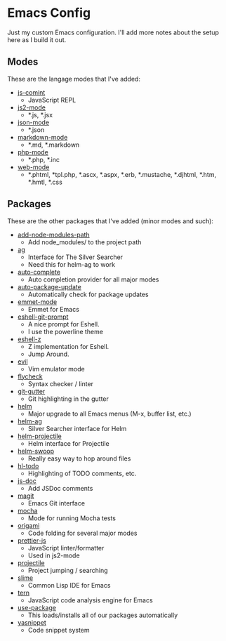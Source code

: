 # Emacs Config

Just my custom Emacs configuration. I'll add more notes about the setup here as I build it out.

## Modes

These are the langage modes that I've added:

- [js-comint](https://github.com/redguardtoo/js-comint)
  - JavaScript REPL
- [js2-mode](https://github.com/mooz/js2-mode)
  - *.js, *.jsx
- [json-mode](https://github.com/joshwnj/json-mode)
  - *.json
- [markdown-mode](https://jblevins.org/projects/markdown-mode/)
  - *.md, *.markdown
- [php-mode](https://github.com/ejmr/php-mode)
  - *.php, *.inc
- [web-mode](http://web-mode.org/)
  - *.phtml, *tpl.php, *.ascx, *.aspx, *.erb, *.mustache, *.djhtml, *.htm, *.hmtl, *.css

## Packages

These are the other packages that I've added (minor modes and such):

- [add-node-modules-path](https://github.com/codesuki/add-node-modules-path)
  - Add node_modules/ to the project path
- [ag](https://github.com/Wilfred/ag.el)
  - Interface for The Silver Searcher
  - Need this for helm-ag to work
- [auto-complete](https://github.com/auto-complete/auto-complete)
  - Auto completion provider for all major modes
- [auto-package-update](https://github.com/rranelli/auto-package-update.el)
  - Automatically check for package updates
- [emmet-mode](https://github.com/smihica/emmet-mode)
  - Emmet for Emacs
- [eshell-git-prompt](https://github.com/xuchunyang/eshell-git-prompt)
  - A nice prompt for Eshell.
  - I use the powerline theme
- [eshell-z](https://github.com/travisjeffery/eshell-z.el)
  - Z implementation for Eshell.
  - Jump Around.
- [evil](https://github.com/emacs-evil/evil)
  - Vim emulator mode
- [flycheck](http://www.flycheck.org/en/latest/)
  - Syntax checker / linter
- [git-gutter](https://github.com/syohex/emacs-git-gutter)
  - Git highlighting in the gutter
- [helm](https://emacs-helm.github.io/helm/)
  - Major upgrade to all Emacs menus (M-x, buffer list, etc.)
- [helm-ag](https://github.com/syohex/emacs-helm-ag)
  - Silver Searcher interface for Helm
- [helm-projectile](https://github.com/bbatsov/helm-projectile)
  - Helm interface for Projectile
- [helm-swoop](https://github.com/ShingoFukuyama/helm-swoop)
  - Really easy way to hop around files
- [hl-todo](https://github.com/tarsius/hl-todo)
  - Highlighting of TODO comments, etc.
- [js-doc](https://github.com/mooz/js-doc)
  - Add JSDoc comments
- [magit](https://magit.vc/)
  - Emacs Git interface
- [mocha](https://github.com/scottaj/mocha.el)
  - Mode for running Mocha tests
- [origami](https://github.com/gregsexton/origami.el)
  - Code folding for several major modes
- [prettier-js](https://github.com/prettier/prettier-emacs)
  - JavaScript linter/formatter
  - Used in js2-mode
- [projectile](https://github.com/bbatsov/projectile)
  - Project jumping / searching
- [slime](https://common-lisp.net/project/slime/)
  - Common Lisp IDE for Emacs
- [tern](http://ternjs.net/)
  - JavaScript code analysis engine for Emacs
- [use-package](https://github.com/jwiegley/use-package)
  - This loads/installs all of our packages automatically
- [yasnippet](http://joaotavora.github.io/yasnippet/)
  - Code snippet system
